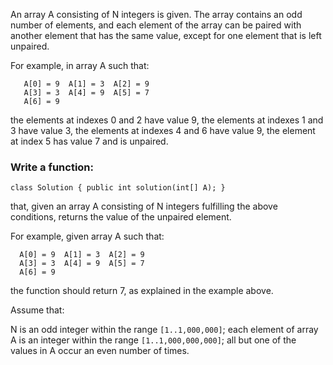 An array A consisting of N integers is given. The array contains an odd number of elements, and each element of the array can be paired with another element that has the same value, except for one element that is left unpaired.

For example, in array A such that:

```
   A[0] = 9  A[1] = 3  A[2] = 9
   A[3] = 3  A[4] = 9  A[5] = 7
   A[6] = 9
```

the elements at indexes 0 and 2 have value 9,
the elements at indexes 1 and 3 have value 3,
the elements at indexes 4 and 6 have value 9,
the element at index 5 has value 7 and is unpaired.

### Write a function:

`class Solution { public int solution(int[] A); }`

that, given an array A consisting of N integers fulfilling the above conditions, returns the value of the unpaired element.

For example, given array A such that:

```
  A[0] = 9  A[1] = 3  A[2] = 9
  A[3] = 3  A[4] = 9  A[5] = 7
  A[6] = 9
```

the function should return 7, as explained in the example above.

Assume that:

N is an odd integer within the range `[1..1,000,000]`;
each element of array A is an integer within the range `[1..1,000,000,000]`;
all but one of the values in A occur an even number of times.